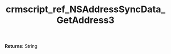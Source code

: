 ﻿---
title: crmscript_ref_NSAddressSyncData_GetAddress3
description: String NSAddressSyncData.GetAddress3()
intellisense: NSAddressSyncData.GetAddress3
keywords: NSAddressSyncData, GetAddress3
so.topic: reference
---



**Returns:** String


